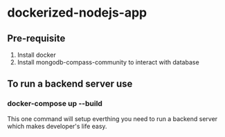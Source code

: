 # dockerized-nodejs-app

## Pre-requisite
1. Install docker
2. Install mongodb-compass-community to interact with database

## To run a backend server use 

### docker-compose up --build

This one command will setup everthing you need to run a backend server which makes developer's life easy.
